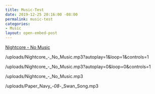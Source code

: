 ```yaml
---
title: Music-Test
date: 2019-12-25 20:16:00 -08:00
permalink: music-test
categories:
- Music
layout: open-embed-post
---
```


[Nightcore - No Music](https://blog.kfuji.net/uploads/Nightcore%20-%20No%20Music.mp3?autoplay=0&loop=0&controls=1)

/uploads/Nightcore_-_No_Music.mp3?autoplay=1&loop=1&controls=1

/uploads/Nightcore_-_No_Music.mp3?autoplay=0&loop=0&controls=1

/uploads/Nightcore_-_No_Music.mp3

/uploads/Paper_Navy_-_08_-_Swan_Song.mp3